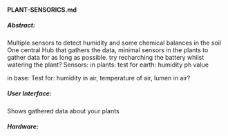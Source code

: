 #### PLANT-SENSORICS.md

##### Abstract:
Multiple sensors to detect humidity and some chemical balances in the soil
One central Hub that gathers the data,
minimal sensors in the plants to gather data for as long as possible.
try recharching the battery whilst watering the plant?
Sensors:
in plants:
test for earth:
humidity
ph value



in base:
Test for:
humidity in air,
temperature of air,
lumen in air?




##### User Interface:
Shows gathered data about your plants

##### Hardware:
